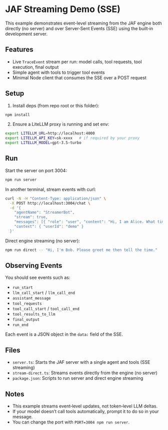 # JAF Streaming Demo (SSE)

This example demonstrates event-level streaming from the JAF engine both directly (no server) and over Server‑Sent Events (SSE) using the built‑in development server.

## Features

- Live `TraceEvent` stream per run: model calls, tool requests, tool execution, final output
- Simple agent with tools to trigger tool events
- Minimal Node client that consumes the SSE over a POST request

## Setup

1) Install deps (from repo root or this folder):

```bash
npm install
```

2) Ensure a LiteLLM proxy is running and set env:

```bash
export LITELLM_URL=http://localhost:4000
export LITELLM_API_KEY=sk-xxxx   # if required by your proxy
export LITELLM_MODEL=gpt-3.5-turbo
```

## Run

Start the server on port 3004:

```bash
npm run server
```

In another terminal, stream events with curl:

```bash
curl -N -H "Content-Type: application/json" \
  -X POST http://localhost:3004/chat \
  -d '{
    "agentName": "StreamerBot",
    "stream": true,
    "messages": [{ "role": "user", "content": "Hi, I am Alice. What time is it?" }],
    "context": { "userId": "demo" }
  }'
```

Direct engine streaming (no server):

```bash
npm run direct -- "Hi, I'm Bob. Please greet me then tell the time."
```

## Observing Events

You should see events such as:
- `run_start`
- `llm_call_start` / `llm_call_end`
- `assistant_message`
- `tool_requests`
- `tool_call_start` / `tool_call_end`
- `tool_results_to_llm`
- `final_output`
- `run_end`

Each event is a JSON object in the `data:` field of the SSE.

## Files

- `server.ts`: Starts the JAF server with a single agent and tools (SSE streaming)
- `stream-direct.ts`: Streams events directly from the engine (no server)
- `package.json`: Scripts to run server and direct engine streaming

## Notes

- This example streams event‑level updates, not token‑level LLM deltas.
- If your model doesn’t call tools automatically, prompt it to do so in your message.
- You can change the port with `PORT=3004 npm run server`.

